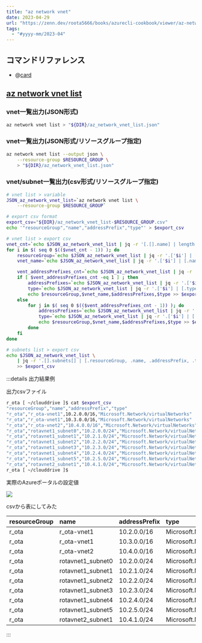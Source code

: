 ```yaml
---
title: "az network vnet"
date: 2023-04-29
url: "https://zenn.dev/roota5666/books/azurecli-cookbook/viewer/az-network-vnet"
tags:
  - "#yyyy-mm/2023-04"
---
```


## コマンドリファレンス

- @[card](https://learn.microsoft.com/ja-jp/cli/azure/network/vnet?view=azure-cli-latest)

## [az network vnet list](https://learn.microsoft.com/ja-jp/cli/azure/network/vnet?view=azure-cli-latest#az-network-vnet-list)

### vnet一覧出力(JSON形式)

```bash
az network vnet list > "${DIR}/az_network_vnet_list.json"
```

### vnet一覧出力(JSON形式/リソースグループ指定)

```bash
az network vnet list --output json \
    --resource-group $RESOURCE_GROUP \
    > "${DIR}/az_network_vnet_list.json"
```

### vnet/subnet一覧出力(csv形式/リソースグループ指定)

```bash
# vnet list > variable
JSON_az_network_vnet_list=`az network vnet list \
    --resource-group $RESOURCE_GROUP`

# export csv format
export_csv="${DIR}/az_network_vnet_list-$RESOURCE_GROUP.csv"
echo '"resourceGroup","name","addressPrefix","type"' > $export_csv

# vnet list > export csv
vnet_cnt=`echo $JSON_az_network_vnet_list | jq -r '[.[].name] | length'`
for i in $( seq 0 $(($vnet_cnt - 1)) ); do
    resourceGroup=`echo $JSON_az_network_vnet_list | jq -r '.['$i'] | [.resourceGroup] | @csv'`
    vnet_name=`echo $JSON_az_network_vnet_list | jq -r '.['$i'] | [.name] | @csv'`

    vent_addressPrefixes_cnt=`echo $JSON_az_network_vnet_list | jq -r '.['$i'].addressSpace.addressPrefixes | length'`
    if [ $vent_addressPrefixes_cnt -eq 1 ] ; then
        addressPrefixes=`echo $JSON_az_network_vnet_list | jq -r '.['$i'].addressSpace.addressPrefixes | @csv'`
        type=`echo $JSON_az_network_vnet_list | jq -r '.['$i'] | [.type] | @csv'`
        echo $resourceGroup,$vnet_name,$addressPrefixes,$type >> $export_csv
    else
        for j in $( seq 0 $(($vent_addressPrefixes_cnt - 1)) ); do
            addressPrefixes=`echo $JSON_az_network_vnet_list | jq -r '.['$i'].addressSpace.addressPrefixes['$j']'`
            type=`echo $JSON_az_network_vnet_list | jq -r '.['$i'] | [.type] | @csv'`
            echo $resourceGroup,$vnet_name,$addressPrefixes,$type >> $export_csv
        done
    fi
done

# subnets list > export csv
echo $JSON_az_network_vnet_list \
    | jq -r '.[].subnets[] | [.resourceGroup, .name, .addressPrefix, .type] | @csv' \
    >> $export_csv
```

:::details 出力結果例

出力csvファイル

```bash
r_ota [ ~/clouddrive ]$ cat $export_csv 
"resourceGroup","name","addressPrefix","type"
"r_ota","r_ota-vnet1",10.2.0.0/16,"Microsoft.Network/virtualNetworks"
"r_ota","r_ota-vnet1",10.3.0.0/16,"Microsoft.Network/virtualNetworks"
"r_ota","r_ota-vnet2","10.4.0.0/16","Microsoft.Network/virtualNetworks"
"r_ota","rotavnet1_subnet0","10.2.0.0/24","Microsoft.Network/virtualNetworks/subnets"
"r_ota","rotavnet1_subnet1","10.2.1.0/24","Microsoft.Network/virtualNetworks/subnets"
"r_ota","rotavnet1_subnet2","10.2.2.0/24","Microsoft.Network/virtualNetworks/subnets"
"r_ota","rotavnet1_subnet3","10.2.3.0/24","Microsoft.Network/virtualNetworks/subnets"
"r_ota","rotavnet1_subnet4","10.2.4.0/24","Microsoft.Network/virtualNetworks/subnets"
"r_ota","rotavnet1_subnet5","10.2.5.0/24","Microsoft.Network/virtualNetworks/subnets"
"r_ota","rotavnet2_subnet1","10.4.1.0/24","Microsoft.Network/virtualNetworks/subnets"
r_ota [ ~/clouddrive ]$ 
```

実際のAzureポータルの設定値

![](https://storage.googleapis.com/zenn-user-upload/6819b50c6728-20230508.png)

csvから表にしてみた

|resourceGroup|name|addressPrefix|type|
|:----|:----|:----|:----|
|r_ota|r_ota-vnet1|10.2.0.0/16|Microsoft.Network/virtualNetworks|
|r_ota|r_ota-vnet1|10.3.0.0/16|Microsoft.Network/virtualNetworks|
|r_ota|r_ota-vnet2|10.4.0.0/16|Microsoft.Network/virtualNetworks|
|r_ota|rotavnet1_subnet0|10.2.0.0/24|Microsoft.Network/virtualNetworks/subnets|
|r_ota|rotavnet1_subnet1|10.2.1.0/24|Microsoft.Network/virtualNetworks/subnets|
|r_ota|rotavnet1_subnet2|10.2.2.0/24|Microsoft.Network/virtualNetworks/subnets|
|r_ota|rotavnet1_subnet3|10.2.3.0/24|Microsoft.Network/virtualNetworks/subnets|
|r_ota|rotavnet1_subnet4|10.2.4.0/24|Microsoft.Network/virtualNetworks/subnets|
|r_ota|rotavnet1_subnet5|10.2.5.0/24|Microsoft.Network/virtualNetworks/subnets|
|r_ota|rotavnet2_subnet1|10.4.1.0/24|Microsoft.Network/virtualNetworks/subnets|

:::
